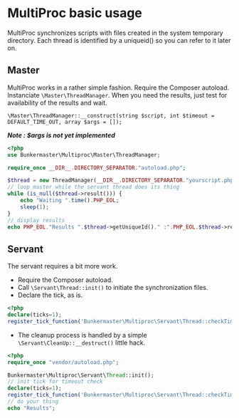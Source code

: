 # MultiProc basic usage
MultiProc synchronizes scripts with files created in the system temporary directory. Each thread is identified by a uniqueid() so you can refer to it later on.

## Master
MultiProc works in a rather simple fashion. 
Require the Composer autoload.
Instanciate ```\Master\ThreadManager```. When you need the results, just test for availability of the results and wait.
```
\Master\ThreadManager::__construct(string $script, int $timeout = DEFAULT_TIME_OUT, array $args = []);
```

***Note : $args is not yet implemented***
 
```php
<?php
use Bunkermaster\Multiproc\Master\ThreadManager;

require_once __DIR__.DIRECTORY_SEPARATOR."autoload.php";

$thread = new ThreadManager(__DIR__.DIRECTORY_SEPARATOR."yourscript.php", 12, []);
// loop master while the servant thread does its thing
while (is_null($thread->result())) {
    echo "Waiting ".time().PHP_EOL;
    sleep(1);
}
// display results
echo PHP_EOL."Results ".$thread->getUniqueId()." :".PHP_EOL.$thread->result();
```

## Servant
The servant requires a bit more work. 
* Require the Composer autoload.
* Call ```\Servant\Thread::init()``` to initiate the synchronization files.
* Declare the tick, as is. 
```php
<?php
declare(ticks=1);
register_tick_function('Bunkermaster\Multiproc\Servant\Thread::checkTimeout');
```
* The cleanup process is handled by a simple ```\Servant\CleanUp::__destruct()``` little hack.
```php
<?php
require_once "vendor/autoload.php";

Bunkermaster\Multiproc\Servant\Thread::init();
// init tick for timeout check
declare(ticks=1);
register_tick_function('Bunkermaster\Multiproc\Servant\Thread::checkTimeout');
// do your thing
echo "Results";
```
